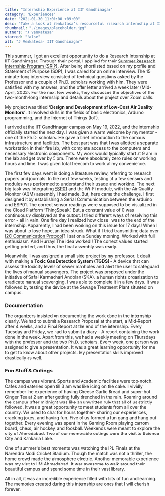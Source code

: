 ```yaml
---
title: "Internship Experience at IIT Gandhinagar"
category: "Experiences"
date: "2021-01-30 11:00:00 +09:00"
desc: "Take a look at Venkatasa’s resourceful research internship at IIT Gandhinagar as he talks about the world of electronics and the internet of things."
thumbnail: "./images/placeholder.jpg"
authors: "J Venkatesa"
starred: "false"
alt: "J Venkatesa- IIT Gandhinagar"
---
```

This summer, I got an excellent opportunity to do a Research Internship at IIT Gandhinagar. Through their portal, I applied for their [Summer Research Internship Program (SRIP)](https://srip.iitgn.ac.in/info/). After being shortlisted based on my profile and Statement of Purpose (SOP), I was called for an online interview. The 15 minute-long interview consisted of technical questions asked by the Professor and a couple of Ph.D. scholars working with him. They were satisfied with my answers, and the offer letter arrived a week later (Mid-April, 2022). For the next few weeks, they discussed the objectives of the two-month-long internship and details about the project over Zoom calls.                                                                 

My project was titled **‘Design and Development of Low-Cost Air Quality Monitors’**. It involved skills in the fields of basic electronics, Arduino programming, and the Internet of Things (IoT).

I arrived at the IIT Gandhinagar campus on May 19, 2022, and the internship officially started the next day. I was given a warm welcome by my mentor - one of the Ph.D. scholars. He gave a brief introduction to the campus infrastructure and facilities. The best part was that I was allotted a separate workstation in their fire lab, with complete access to the computers and necessary electronic components. My work would typically start at 9 am in the lab and get over by 5 pm. There were absolutely zero rules on working hours and time. I was given total freedom to work at my convenience.

The first few days went in doing a literature review, referring to research papers and journals. In the next few weeks, testing of a few sensors and modules was performed to understand their usage and working. The next big task was integrating [ESP01](https://www.instructables.com/Getting-Started-With-the-ESP8266-ESP-01/) and the Wi-Fi module, with the Air Quality Monitor (AQM) assembly I had made. But, here came the challenge. I first designed it by establishing a Serial Communication between the Arduino and ESP01. The correct sensor readings were supposed to be visualized in the Cloud Platform ‘ThingSpeak’. But, a constant value of 0 was continuously displayed as the output. I tried different ways of resolving this error - all in vain. One fine day I realized how close I was to the end of the internship. Apparently, I had been working on this issue for 17 days! When I was about to lose hope, an idea struck. What if I tried transmitting data over [I2C Communication Protocol](https://www.geeksforgeeks.org/i2c-communication-protocol/)? I sat on a Sunday morning. Worked with full enthusiasm. And Hurray! The idea worked!! The correct values started getting printed, and thus, the final assembly was ready.

Meanwhile, I was assigned a small side project by my professor. It dealt with making a **Toxic Gas Detection System (TGDS)** - A device that can assess the toxicity levels of sewer manholes and alert the user to safeguard the lives of manual scavengers. The project was proposed under the initiative of [Safai Karmachari Andolan (SKA)](https://www.safaikarmachariandolan.org/), a human rights organization to eradicate manual scavenging. I was able to complete it in a few days. It was followed by testing the device at the Sewage Treatment Plant situated on campus.


### Documentation
The organizers insisted on documenting the work done in the internship clearly. We had to submit a Research Proposal at the start, a Mid-Report after 4 weeks, and a Final Report at the end of the internship. Every Tuesday and Friday, we had to submit a diary - A report containing the work done in the week. Apart from this, we had a weekly meeting on Thursdays with the professor and the two Ph.D. scholars. Every week, one person was assigned to give a presentation. It was a great learning opportunity for me to get to know about other projects. My presentation skills improved drastically as well.

### Fun Stuff & Outings
The campus was vibrant. Sports and Academic facilities were top-notch. Cafes and eateries open till 3 am was like icing on the cake. I vividly remember the experience of having Cheese Garlic Bread and super-hot Ginger Tea at 2 am after getting fully drenched in the rain. Roaming around the campus after midnight was like an unwritten rule that all of us strictly followed. It was a great opportunity to meet students from all over the country. We used to chat for hours together- sharing our experiences, cracking jokes, and having fun. Five of us formed a fun gang and hung out together. Every evening was spent in the Gaming Room playing carrom board, chess, air hockey, and foosball. Weekends were meant to explore the city of Ahmedabad. Two of our memorable outings were the visit to Science City and Kankaria Lake.

One of summer's best moments was watching the IPL Finals at the Narendra Modi Cricket Stadium. Though the match was not a thriller, the home crowd made the atmosphere electric. Another memorable experience was my visit to IIM Ahmedabad. It was awesome to walk around their beautiful campus and spend some time in their vast library.

All in all, it was an incredible experience filled with lots of fun and learning. The memories created during this internship are ones that I will cherish forever.
